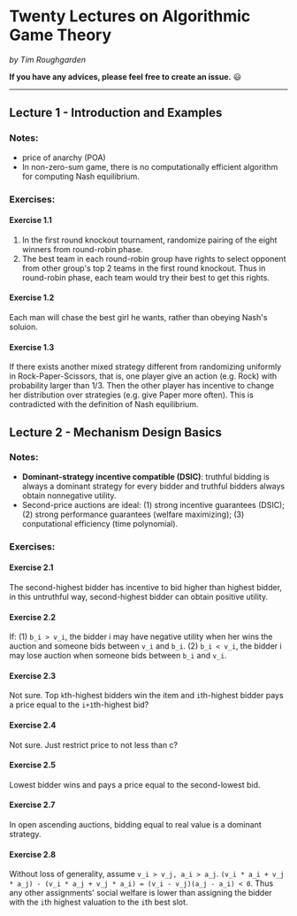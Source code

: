 # Twenty Lectures on Algorithmic Game Theory
*by Tim Roughgarden*

**If you have any advices, please feel free to create an issue.** :smiley:
- - -
## Lecture 1 - Introduction and Examples
### Notes:
* price of anarchy (POA)
* In non-zero-sum game, there is no computationally efficient algorithm for computing Nash equilibrium.

### Exercises:
#### Exercise 1.1
1. In the first round knockout tournament, randomize pairing of the eight winners from round-robin phase.
2. The best team in each round-robin group have rights to select opponent from other group's top 2 teams in the first round knockout. Thus in round-robin phase, each team would try their best to get this rights.

#### Exercise 1.2
Each man will chase the best girl he wants, rather than obeying Nash's soluion.

#### Exercise 1.3
If there exists another mixed strategy different from randomizing uniformly in Rock-Paper-Scissors, that is, one player give an action (e.g. Rock) with probability larger than 1/3. Then the other player has incentive to change her distribution over strategies (e.g. give Paper more often). This is contradicted with the definition of Nash equilibrium.

## Lecture 2 - Mechanism Design Basics
### Notes:
* **Dominant-strategy incentive compatible (DSIC)**: truthful bidding is always a dominant strategy for every bidder and truthful bidders always obtain nonnegative utility.
* Second-price auctions are ideal: (1) strong incentive guarantees (DSIC); (2) strong performance guarantees (welfare maximizing); (3) conputational efficiency (time polynomial).

### Exercises:
#### Exercise 2.1
The second-highest bidder has incentive to bid higher than highest bidder, in this untruthful way, second-highest bidder can obtain positive utility.

#### Exercise 2.2
If:
(1) `b_i > v_i`, the bidder i may have negative utility when her wins the auction and someone bids between `v_i` and `b_i`.
(2) `b_i < v_i`, the bidder i may lose auction when someone bids between `b_i` and `v_i`.

#### Exercise 2.3
Not sure. Top `k`th-highest bidders win the item and `i`th-highest bidder pays a price equal to the `i+1`th-highest bid?

#### Exercise 2.4
Not sure. Just restrict price to not less than c?

#### Exercise 2.5
Lowest bidder wins and pays a price equal to the second-lowest bid.

#### Exercise 2.7
In open ascending auctions, bidding equal to real value is a dominant strategy.

#### Exercise 2.8
Without loss of generality, assume `v_i > v_j, a_i > a_j`. `(v_i * a_i + v_j * a_j) - (v_i * a_j + v_j * a_i) = (v_i - v_j)(a_j - a_i) < 0`. Thus any other assignments' social welfare is lower than assigning the bidder with the `i`th highest valuation to the `i`th best slot.
